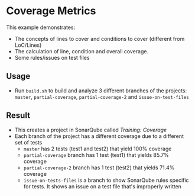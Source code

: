 # Coverage Metrics

This example demonstrates:
- The concepts of lines to cover and conditions to cover (different from LoC/Lines)
- The calculation of line, condition and overall coverage.
- Some rules/issues on test files

## Usage

- Run `build.sh` to build and analyze 3 different branches of the projects: `master`, `partial-coverage`, `partial-coverage-2` and `issue-on-test-files`

## Result
- This creates a project in SonarQube called *Training: Coverage*
- Each branch of the project has a different coverage due to a different set of tests
  - `master` has 2 tests (test1 and test2) that yield 100% coverage
  - `partial-coverage` branch has 1 test (test1) that yields 85.7% coverage
  - `partial-coverage-2` branch has 1 test (test2) that yields 71.4% coverage
  - `issue-on-tests-files` is a branch to show SonarQube rules specific for tests. It shows an issue on a test file that's improperly written
